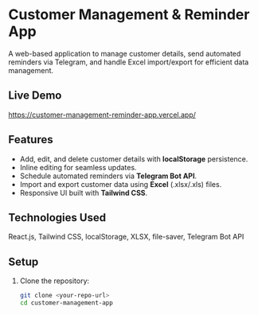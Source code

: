 # Customer Management & Reminder App

A web-based application to manage customer details, send automated reminders via Telegram, and handle Excel import/export for efficient data management.

## Live Demo

https://customer-management-reminder-app.vercel.app/

## Features

- Add, edit, and delete customer details with **localStorage** persistence.
- Inline editing for seamless updates.
- Schedule automated reminders via **Telegram Bot API**.
- Import and export customer data using **Excel** (.xlsx/.xls) files.
- Responsive UI built with **Tailwind CSS**.

## Technologies Used

React.js, Tailwind CSS, localStorage, XLSX, file-saver, Telegram Bot API

## Setup

1. Clone the repository:
   ```bash
   git clone <your-repo-url>
   cd customer-management-app
